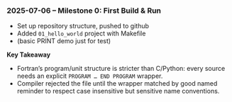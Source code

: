 
### 2025-07-06 – Milestone 0: First Build & Run

* Set up repository structure, pushed to github
* Added `01_hello_world` project with Makefile
* (basic PRINT demo just for test)

**Key Takeaway**
- Fortran’s program/unit structure is stricter than C/Python: every source needs an explicit `PROGRAM … END PROGRAM` wrapper. 
- Compiler rejected the file until the wrapper matched by good named reminder to respect case insensitive but sensitive name conventions.

